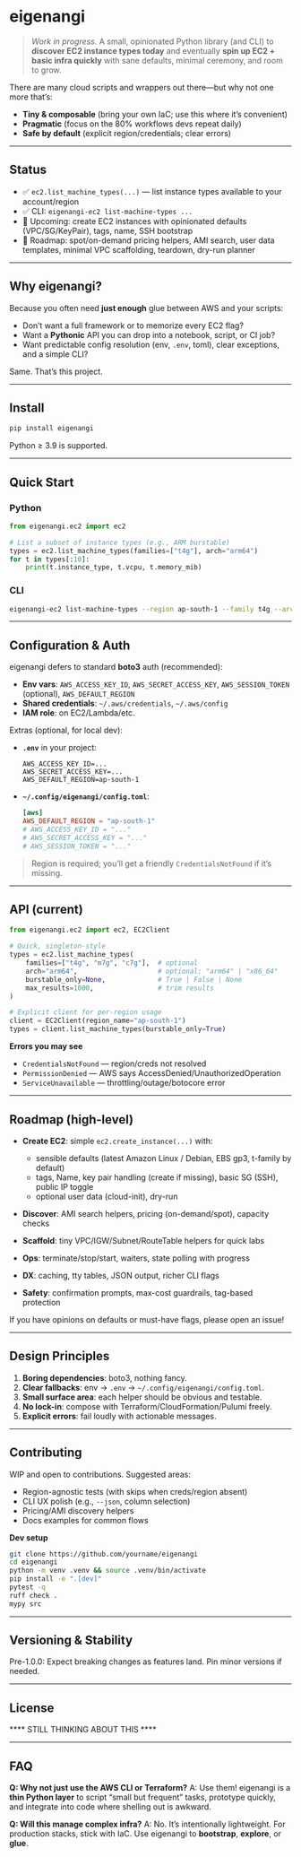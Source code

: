 # eigenangi

> *Work in progress.*
> A small, opinionated Python library (and CLI) to **discover EC2 instance types today** and eventually **spin up EC2 + basic infra quickly** with sane defaults, minimal ceremony, and room to grow.

There are many cloud scripts and wrappers out there—but why not one more that’s:

* **Tiny & composable** (bring your own IaC; use this where it’s convenient)
* **Pragmatic** (focus on the 80% workflows devs repeat daily)
* **Safe by default** (explicit region/credentials; clear errors)

---

## Status

* ✅ `ec2.list_machine_types(...)` — list instance types available to your account/region
* ✅ CLI: `eigenangi-ec2 list-machine-types ...`
* 🚧 Upcoming: create EC2 instances with opinionated defaults (VPC/SG/KeyPair), tags, name, SSH bootstrap
* 🚧 Roadmap: spot/on-demand pricing helpers, AMI search, user data templates, minimal VPC scaffolding, teardown, dry-run planner

---

## Why eigenangi?

Because you often need **just enough** glue between AWS and your scripts:

* Don’t want a full framework or to memorize every EC2 flag?
* Want a **Pythonic** API you can drop into a notebook, script, or CI job?
* Want predictable config resolution (env, `.env`, toml), clear exceptions, and a simple CLI?

Same. That’s this project.

---

## Install

```bash
pip install eigenangi
```

Python ≥ 3.9 is supported.

---

## Quick Start

### Python

```python
from eigenangi.ec2 import ec2

# List a subset of instance types (e.g., ARM burstable)
types = ec2.list_machine_types(families=["t4g"], arch="arm64")
for t in types[:10]:
    print(t.instance_type, t.vcpu, t.memory_mib)
```

### CLI

```bash
eigenangi-ec2 list-machine-types --region ap-south-1 --family t4g --arch arm64 --limit 50
```

---

## Configuration & Auth

eigenangi defers to standard **boto3** auth (recommended):

* **Env vars**: `AWS_ACCESS_KEY_ID`, `AWS_SECRET_ACCESS_KEY`, `AWS_SESSION_TOKEN` (optional), `AWS_DEFAULT_REGION`
* **Shared credentials**: `~/.aws/credentials`, `~/.aws/config`
* **IAM role**: on EC2/Lambda/etc.

Extras (optional, for local dev):

* **`.env`** in your project:

  ```
  AWS_ACCESS_KEY_ID=...
  AWS_SECRET_ACCESS_KEY=...
  AWS_DEFAULT_REGION=ap-south-1
  ```

* **`~/.config/eigenangi/config.toml`**:

  ```toml
  [aws]
  AWS_DEFAULT_REGION = "ap-south-1"
  # AWS_ACCESS_KEY_ID = "..."
  # AWS_SECRET_ACCESS_KEY = "..."
  # AWS_SESSION_TOKEN = "..."
  ```

> Region is required; you’ll get a friendly `CredentialsNotFound` if it’s missing.

---

## API (current)

```python
from eigenangi.ec2 import ec2, EC2Client

# Quick, singleton-style
types = ec2.list_machine_types(
    families=["t4g", "m7g", "c7g"],  # optional
    arch="arm64",                    # optional: "arm64" | "x86_64"
    burstable_only=None,             # True | False | None
    max_results=1000,                # trim results
)

# Explicit client for per-region usage
client = EC2Client(region_name="ap-south-1")
types = client.list_machine_types(burstable_only=True)
```

**Errors you may see**

* `CredentialsNotFound` — region/creds not resolved
* `PermissionDenied` — AWS says AccessDenied/UnauthorizedOperation
* `ServiceUnavailable` — throttling/outage/botocore error

---

## Roadmap (high-level)

* **Create EC2**: simple `ec2.create_instance(...)` with:

  * sensible defaults (latest Amazon Linux / Debian, EBS gp3, t-family by default)
  * tags, Name, key pair handling (create if missing), basic SG (SSH), public IP toggle
  * optional user data (cloud-init), dry-run
* **Discover**: AMI search helpers, pricing (on-demand/spot), capacity checks
* **Scaffold**: tiny VPC/IGW/Subnet/RouteTable helpers for quick labs
* **Ops**: terminate/stop/start, waiters, state polling with progress
* **DX**: caching, tty tables, JSON output, richer CLI flags
* **Safety**: confirmation prompts, max-cost guardrails, tag-based protection

If you have opinions on defaults or must-have flags, please open an issue!

---

## Design Principles

1. **Boring dependencies**: boto3, nothing fancy.
2. **Clear fallbacks**: env → `.env` → `~/.config/eigenangi/config.toml`.
3. **Small surface area**: each helper should be obvious and testable.
4. **No lock-in**: compose with Terraform/CloudFormation/Pulumi freely.
5. **Explicit errors**: fail loudly with actionable messages.

---

## Contributing

WIP and open to contributions. Suggested areas:

* Region-agnostic tests (with skips when creds/region absent)
* CLI UX polish (e.g., `--json`, column selection)
* Pricing/AMI discovery helpers
* Docs examples for common flows

**Dev setup**

```bash
git clone https://github.com/yourname/eigenangi
cd eigenangi
python -m venv .venv && source .venv/bin/activate
pip install -e ".[dev]"
pytest -q
ruff check .
mypy src
```

---

## Versioning & Stability

Pre-1.0.0: Expect breaking changes as features land. Pin minor versions if needed.

---

## License

**** STILL THINKING ABOUT THIS ****

---

## FAQ

**Q: Why not just use the AWS CLI or Terraform?**
A: Use them! eigenangi is a **thin Python layer** to script “small but frequent” tasks, prototype quickly, and integrate into code where shelling out is awkward.

**Q: Will this manage complex infra?**
A: No. It’s intentionally lightweight. For production stacks, stick with IaC. Use eigenangi to **bootstrap**, **explore**, or **glue**.

